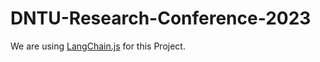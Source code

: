 # DNTU-Research-Conference-2023
 
We are using [LangChain.js](https://langchainers.hashnode.dev/getting-started-with-langchainjs) for this Project.